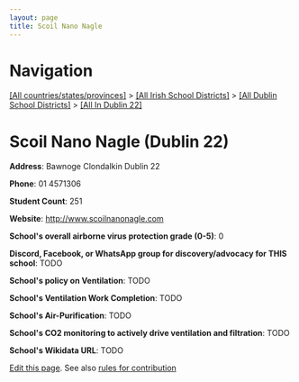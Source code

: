 ```yaml
---
layout: page
title: Scoil Nano Nagle
---
```

# Navigation

[[All countries/states/provinces]](../../../..) > [[All Irish School Districts]](../../..) > [[All Dublin School Districts]](../..) > [[All In Dublin 22]](..)

# Scoil Nano Nagle (Dublin 22)

**Address**: Bawnoge Clondalkin Dublin 22

**Phone**: 01 4571306

**Student Count**: 251

**Website**: <http://www.scoilnanonagle.com>

**School's overall airborne virus protection grade (0-5)**: 0

**Discord, Facebook, or WhatsApp group for discovery/advocacy for THIS school**: TODO

**School's policy on Ventilation**: TODO

**School's Ventilation Work Completion**: TODO

**School's Air-Purification**: TODO

**School's CO2 monitoring to actively drive ventilation and filtration**: TODO

**School's Wikidata URL**: TODO


[Edit this page](https://github.com/ventilate-schools/Ireland/edit/main/./Dublin_22/Scoil_Nano_Nagle.md). See also [rules for contribution](../../../contribution-rules/)